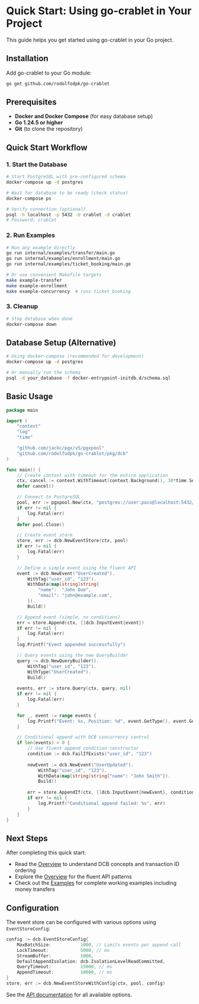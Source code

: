 # Quick Start: Using go-crablet in Your Project

This guide helps you get started using go-crablet in your Go project.

## Installation

Add go-crablet to your Go module:

```bash
go get github.com/rodolfodpk/go-crablet
```

## Prerequisites

- **Docker and Docker Compose** (for easy database setup)
- **Go 1.24.5 or higher**
- **Git** (to clone the repository)

## Quick Start Workflow

### 1. Start the Database
```bash
# Start PostgreSQL with pre-configured schema
docker-compose up -d postgres

# Wait for database to be ready (check status)
docker-compose ps

# Verify connection (optional)
psql -h localhost -p 5432 -U crablet -d crablet
# Password: crablet
```

### 2. Run Examples
```bash
# Run any example directly
go run internal/examples/transfer/main.go
go run internal/examples/enrollment/main.go
go run internal/examples/ticket_booking/main.go

# Or use convenient Makefile targets
make example-transfer
make example-enrollment
make example-concurrency  # runs ticket_booking
```

### 3. Cleanup
```bash
# Stop database when done
docker-compose down
```

## Database Setup (Alternative)

```bash
# Using docker-compose (recommended for development)
docker-compose up -d postgres

# Or manually run the schema
psql -d your_database -f docker-entrypoint-initdb.d/schema.sql
```

## Basic Usage

```go
package main

import (
    "context"
    "log"
    "time"

    "github.com/jackc/pgx/v5/pgxpool"
    "github.com/rodolfodpk/go-crablet/pkg/dcb"
)

func main() {
    // Create context with timeout for the entire application
    ctx, cancel := context.WithTimeout(context.Background(), 30*time.Second)
    defer cancel()

    // Connect to PostgreSQL
    pool, err := pgxpool.New(ctx, "postgres://user:pass@localhost:5432/dbname")
    if err != nil {
        log.Fatal(err)
    }
    defer pool.Close()

    // Create event store
    store, err := dcb.NewEventStore(ctx, pool)
    if err != nil {
        log.Fatal(err)
    }

    // Define a simple event using the fluent API
    event := dcb.NewEvent("UserCreated").
        WithTag("user_id", "123").
        WithData(map[string]string{
            "name":  "John Doe",
            "email": "john@example.com",
        }).
        Build()

    // Append event (simple, no conditions)
    err = store.Append(ctx, []dcb.InputEvent{event})
    if err != nil {
        log.Fatal(err)
    }
    log.Printf("Event appended successfully")

    // Query events using the new QueryBuilder
    query := dcb.NewQueryBuilder().
        WithTag("user_id", "123").
        WithType("UserCreated").
        Build()
    
    events, err := store.Query(ctx, query, nil)
    if err != nil {
        log.Fatal(err)
    }

    for _, event := range events {
        log.Printf("Event: %s, Position: %d", event.GetType(), event.GetPosition())
    }

    // Conditional append with DCB concurrency control
    if len(events) > 0 {
        // Use fluent append condition constructor
        condition := dcb.FailIfExists("user_id", "123")
        
        newEvent := dcb.NewEvent("UserUpdated").
            WithTag("user_id", "123").
            WithData(map[string]string{"name": "John Smith"}).
            Build()
            
        err = store.AppendIf(ctx, []dcb.InputEvent{newEvent}, condition)
        if err != nil {
            log.Printf("Conditional append failed: %v", err)
        }
    }
}
```

## Next Steps

After completing this quick start:

- Read the [Overview](docs/overview.md) to understand DCB concepts and transaction ID ordering
- Explore the [Overview](docs/overview.md) for the fluent API patterns
- Check out the [Examples](docs/examples.md) for complete working examples including money transfers

## Configuration

The event store can be configured with various options using `EventStoreConfig`:

```go
config := dcb.EventStoreConfig{
    MaxBatchSize:           1000, // Limits events per append call
    LockTimeout:            5000, // ms
    StreamBuffer:           1000,
    DefaultAppendIsolation: dcb.IsolationLevelReadCommitted,
    QueryTimeout:           15000, // ms
    AppendTimeout:          10000, // ms
}
store, err := dcb.NewEventStoreWithConfig(ctx, pool, config)
```

See the [API documentation](https://pkg.go.dev/github.com/rodolfodpk/go-crablet/pkg/dcb) for all available options.
